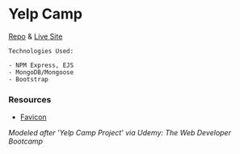# Yelp Camp

[Repo](https://github.com/cwithac/yelp_camp) & [Live Site](#)


```
Technologies Used:

- NPM Express, EJS
- MongoDB/Mongoose
- Bootstrap
```

### Resources
- [Favicon](http://www.favicon.cc/?action=icon&file_id=900114)

_Modeled after 'Yelp Camp Project' via Udemy: The Web Developer Bootcamp_
